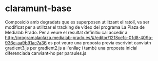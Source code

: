 # claramunt-base
Composició amb degradats que es superposen utilitzant el ratolí, va ser modificat per a utilitzar el tracking de vídeo del programa La Plaza de Medialab Prado.
Per a veure el resultat definitiu cal accedir a http://programalaplaza.medialab-prado.es/#/editor/1218ce1c-01d8-409a-936e-aa9b91ac7a36 es pot veure una proposta previa escrivint canviatn gradient3.js per gradient2.js a l'enllaç i també una proposta inicial diferenciada canviant-ho per paraules.js
